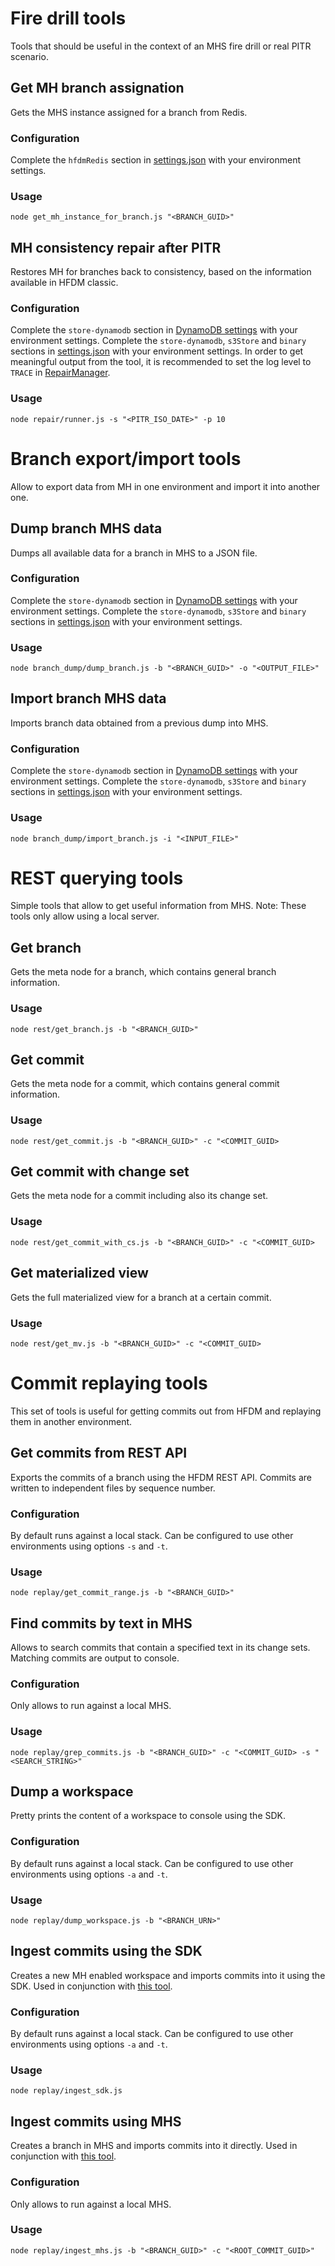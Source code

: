 # Fire drill tools
Tools that should be useful in the context of an MHS fire drill or real PITR scenario.

## Get MH branch assignation
Gets the MHS instance assigned for a branch from Redis.

### Configuration
Complete the `hfdmRedis` section in [settings.json](../config/settings.json) with your environment settings.

### Usage
```
node get_mh_instance_for_branch.js "<BRANCH_GUID>"
```

## MH consistency repair after PITR
Restores MH for branches back to consistency, based on the information available in HFDM classic.

### Configuration
Complete the `store-dynamodb` section in [DynamoDB settings](../../../libs/dynamodb_store/config/settings.json) with your environment settings.
Complete the `store-dynamodb`, `s3Store` and `binary` sections in [settings.json](../config/settings.json) with your environment settings.
In order to get meaningful output from the tool, it is recommended to set the log level to `TRACE` in [RepairManager](repair/repair_manager.js).

### Usage
```
node repair/runner.js -s "<PITR_ISO_DATE>" -p 10
```

# Branch export/import tools
Allow to export data from MH in one environment and import it into another one.

## Dump branch MHS data
Dumps all available data for a branch in MHS to a JSON file.

### Configuration
Complete the `store-dynamodb` section in [DynamoDB settings](../../../libs/dynamodb_store/config/settings.json) with your environment settings.
Complete the `store-dynamodb`, `s3Store` and `binary` sections in [settings.json](../config/settings.json) with your environment settings.

### Usage
```
node branch_dump/dump_branch.js -b "<BRANCH_GUID>" -o "<OUTPUT_FILE>"
```

## Import branch MHS data
Imports branch data obtained from a previous dump into MHS.

### Configuration
Complete the `store-dynamodb` section in [DynamoDB settings](../../../libs/dynamodb_store/config/settings.json) with your environment settings.
Complete the `store-dynamodb`, `s3Store` and `binary` sections in [settings.json](../config/settings.json) with your environment settings.

### Usage
```
node branch_dump/import_branch.js -i "<INPUT_FILE>"
```

# REST querying tools
Simple tools that allow to get useful information from MHS.
Note: These tools only allow using a local server.

## Get branch
Gets the meta node for a branch, which contains general branch information.

### Usage
```
node rest/get_branch.js -b "<BRANCH_GUID>"
```

## Get commit
Gets the meta node for a commit, which contains general commit information.

### Usage
```
node rest/get_commit.js -b "<BRANCH_GUID>" -c "<COMMIT_GUID>
```

## Get commit with change set
Gets the meta node for a commit including also its change set.

### Usage
```
node rest/get_commit_with_cs.js -b "<BRANCH_GUID>" -c "<COMMIT_GUID>
```

## Get materialized view
Gets the full materialized view for a branch at a certain commit.

### Usage
```
node rest/get_mv.js -b "<BRANCH_GUID>" -c "<COMMIT_GUID>
```

# Commit replaying tools
This set of tools is useful for getting commits out from HFDM and replaying them in another environment.

## Get commits from REST API
Exports the commits of a branch using the HFDM REST API. Commits are written to independent files by sequence number.

### Configuration
By default runs against a local stack. Can be configured to use other environments using options `-s` and `-t`.

### Usage
```
node replay/get_commit_range.js -b "<BRANCH_GUID>"
```

## Find commits by text in MHS
Allows to search commits that contain a specified text in its change sets. Matching commits are output to console.

### Configuration
Only allows to run against a local MHS.

### Usage
```
node replay/grep_commits.js -b "<BRANCH_GUID>" -c "<COMMIT_GUID> -s "<SEARCH_STRING>"
```

## Dump a workspace
Pretty prints the content of a workspace to console using the SDK.

### Configuration
By default runs against a local stack. Can be configured to use other environments using options `-a` and `-t`.

### Usage
```
node replay/dump_workspace.js -b "<BRANCH_URN>"
```

## Ingest commits using the SDK
Creates a new MH enabled workspace and imports commits into it using the SDK. Used in conjunction with [this tool](#Get-commits-from-REST-API).

### Configuration
By default runs against a local stack. Can be configured to use other environments using options `-a` and `-t`.

### Usage
```
node replay/ingest_sdk.js
```

## Ingest commits using MHS
Creates a branch in MHS and imports commits into it directly. Used in conjunction with [this tool](#Get-commits-from-REST-API).

### Configuration
Only allows to run against a local MHS.

### Usage
```
node replay/ingest_mhs.js -b "<BRANCH_GUID>" -c "<ROOT_COMMIT_GUID>"
```
